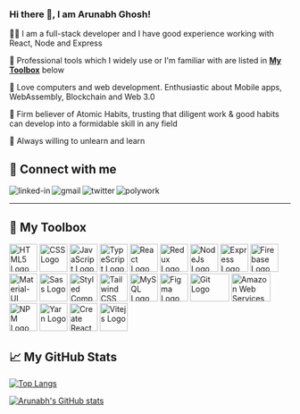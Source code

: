 ### Hi there 👋, I am Arunabh Ghosh!

👨‍💻 I am a full-stack developer and I have good experience working with React, Node and Express 

🚀 Professional tools which I widely use or I'm familiar with are listed in **[My Toolbox](https://github.com/arunabhg/arunabhg/edit/main/README.md#-my-toolbox)** below

🚀 Love computers and web development. Enthusiastic about Mobile apps, WebAssembly, Blockchain and Web 3.0

🚀 Firm believer of Atomic Habits, trusting that diligent work & good habits can develop into a formidable skill in any field

🚀 Always willing to unlearn and learn

##  🤝 Connect with me
[<img align="left" alt="linked-in" src="https://img.shields.io/badge/linkedin-%230077B5.svg?&style=for-the-badge&logo=linkedin&logoColor=white" />](https://www.linkedin.com/in/arunabhghosh) [<img align="left" alt="gmail" src="https://img.shields.io/badge/Gmail-D14836?style=for-the-badge&logo=gmail&logoColor=white" />](mailto:arunabh.tech@gmail.com) [<img align="left" alt="twitter" src="https://img.shields.io/badge/twitter-%231DA1F2.svg?&style=for-the-badge&logo=twitter&logoColor=white" />](https://twitter.com/arunabhg9) [<img align="left" alt="polywork" src="https://img.shields.io/badge/polywork-9370DB.svg?&style=for-the-badge&logo=polywork&logoColor=white" />](https://www.polywork.com/arunabhghosh)
<!-- [<img align="left" alt="stack-overflow" src="https://img.shields.io/badge/stack%20overflow-FE7A16?logo=stack-overflow&logoColor=white&style=for-the-badge" />](https://stackoverflow.com/users/7157170/netyogi)        -->    &nbsp;&nbsp;

---

## 🧰 My Toolbox

<img src="https://cdn.worldvectorlogo.com/logos/html-1.svg" alt="HTML5 Logo" width="50" height="50"/> <img src="https://cdn.worldvectorlogo.com/logos/css-3.svg" alt="CSS Logo" width="50" height="50"/> <img src="https://cdn.worldvectorlogo.com/logos/logo-javascript.svg" alt="JavaScript Logo" width="50" height="50"/> <img src="https://cdn.worldvectorlogo.com/logos/typescript.svg" alt="TypeScript Logo" width="50" height="50"/> <img src="https://cdn.worldvectorlogo.com/logos/react-2.svg" alt="React Logo" width="50" height="50"/> <img src="https://cdn.worldvectorlogo.com/logos/redux.svg" alt="Redux Logo" width="50" height="50"/> <img src="https://cdn.worldvectorlogo.com/logos/nodejs-icon.svg" alt="NodeJs Logo" width="50" height="50"/> <img src="https://cdn.worldvectorlogo.com/logos/express-109.svg" alt="Express Logo" width="50" height="50" /> <img src="https://cdn.worldvectorlogo.com/logos/firebase-1.svg" alt="Firebase Logo" width="50" height="50"/> <img src="https://cdn.worldvectorlogo.com/logos/material-ui-1.svg" alt="Material-UI Logo" width="50" height="50"/> <img src="https://cdn.worldvectorlogo.com/logos/sass-1.svg" alt="Sass Logo" width="50" height="50"/> <img src="https://cdn.worldvectorlogo.com/logos/styled-components-1.svg" alt="Styled Components Logo" width="50" height="50"/> <img src="https://cdn.worldvectorlogo.com/logos/tailwind-css-2.svg" alt="Tailwind CSS Logo" width="50" height="50"/> <img src="https://cdn.worldvectorlogo.com/logos/mysql-6.svg" alt="MySQL Logo" width="50" height="50"/> <img src="https://cdn.worldvectorlogo.com/logos/figma-1.svg" alt="Figma Logo" width="50" height="50"/> <img src="https://cdn.worldvectorlogo.com/logos/git.svg" alt="Git Logo" width="70" height="50"/> <img src="https://cdn.worldvectorlogo.com/logos/amazon-web-services-1.svg" alt="Amazon Web Services Logo" width="70" height="50"/> <img src="https://cdn.worldvectorlogo.com/logos/npm.svg" alt="NPM Logo" width="50" height="50"/> <img src="https://cdn.worldvectorlogo.com/logos/yarn.svg" alt="Yarn Logo" width="50" height="50"/> <img src="https://cdn.worldvectorlogo.com/logos/create-react-app.svg" alt="Create React App Logo" width="50" height="50"/> <img src="https://cdn.worldvectorlogo.com/logos/vitejs.svg" alt="Vitejs Logo" width="50" height="50"/>   

## &#x1f4c8; My GitHub Stats

[![Top Langs](https://github-readme-stats.vercel.app/api/top-langs/?username=arunabhg&hide=java,html,css&theme=radical)](https://github.com/anuraghazra/github-readme-stats) 

[![Arunabh's GitHub stats](https://github-readme-stats.vercel.app/api?username=arunabhg&theme=radical)](https://github.com/anuraghazra/github-readme-stats) 











<!--
**arunabhg/arunabhg** is a ✨ _special_ ✨ repository because its `README.md` (this file) appears on your GitHub profile.

Here are some ideas to get you started:

- 🔭 I’m currently working on ...
- 🌱 I’m currently learning ...
- 👯 I’m looking to collaborate on ...
- 🤔 I’m looking for help with ...
- 💬 Ask me about ...
- 📫 How to reach me: ...
- 😄 Pronouns: ...
- ⚡ Fun fact: ...
-->
